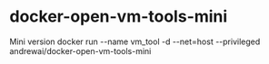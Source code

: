 # docker-open-vm-tools-mini
Mini version
docker run --name vm_tool -d --net=host --privileged andrewai/docker-open-vm-tools-mini
